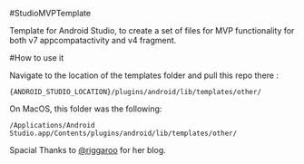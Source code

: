#StudioMVPTemplate

Template for Android Studio, to create a set of files for MVP functionality for both v7 appcompatactivity and v4 fragment.

#How to use it 

Navigate to the location of the templates folder and pull this repo there :
 
```
{ANDROID_STUDIO_LOCATION}/plugins/android/lib/templates/other/
```

On MacOS, this folder was the following:

```
/Applications/Android Studio.app/Contents/plugins/android/lib/templates/other/
```


Spacial Thanks to [@riggaroo](https://github.com/riggaroo) for her blog.
